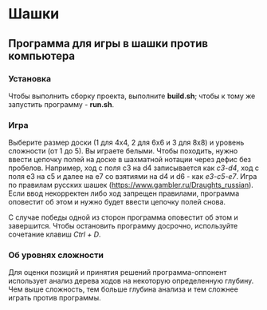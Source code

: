 # Шашки

## Программа для игры в шашки против компьютера

### Установка

Чтобы выполнить сборку проекта, выполните **build.sh**; чтобы к тому же запустить программу - **run.sh**.

### Игра

Выберите размер доски (1 для 4x4, 2 для 6x6 и 3 для 8x8) и уровень сложности (от 1 до 5). Вы играете
белыми. Чтобы походить, нужно ввести цепочку полей на доске в шахматной нотации через дефис без
пробелов. Например, ход с поля c3 на d4 записывается как _c3-d4_, ход с поля e3 на c5 и далее на e7
со взятиями на d4 и d6 - как _e3-c5-e7_. Игра по правилам русских шашек
(<a>https://www.gambler.ru/Draughts_russian</a>). Если ввод некорректен либо ход запрещен правилами,
программа оповестит об этом и нужно будет ввести цепочку полей снова.

С случае победы одной из сторон программа оповестит об этом и завершится. Чтобы остановить программу
досрочно, используйте сочетание клавиш _Ctrl + D_.

### Об уровнях сложности

Для оценки позиций и принятия решений программа-оппонент использует анализ дерева ходов на некоторую
определенную глубину. Чем выше сложность, тем больше глубина анализа и тем сложнее играть против
программы.